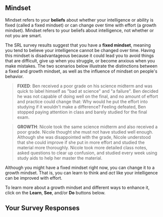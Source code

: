 ## Mindset

Mindset refers to your **beliefs** about whether your intelligence or ability is fixed (called a fixed mindset) or can change over time with effort (a growth mindset). Mindset refers to your beliefs about intelligence, not whether or not you are smart. 

The SRL survey results suggest that you have a **fixed mindset**, meaning you tend to believe your intelligence cannot be changed over time. Having this mindset is disadvantageous because it could lead you to avoid things that are difficult, give up when you struggle, or become anxious when you make mistakes. The two scenarios below illustrate the distinctions between a fixed and growth mindset, as well as the influence of mindset on people's behavior.

> **FIXED**: Ben received a poor grade on his science midterm and was quick to label himself as "bad at science" and "a failure". Ben decided he was not capable of doing well on the final, and no amount of effort and practice could change that: Why would he put the effort into studying if it wouldn't make a difference? Feeling defeated, Ben stopped paying attention in class and barely studied for the final exam. 

> **GROWTH**: Nicole took the same science midterm and also received a poor grade. Nicole thought she must not have studied well enough. Although she was disappointed with the grade, Nicole understood that she could improve if she put in more effort and studied the material more thoroughly. Nicole took more detailed class notes, asked questions to clear up confusion, and studied every week using study aids to help her master the material. 

Although you might have a fixed mindset right now, you can change it to a growth mindset. That is, you can learn to think and *act* like your intelligence can be improved with effort. 

To learn more about a growth mindset and different ways to enhance it, click on the **Learn**, **See**, and/or **Do** buttons below. 

## Your Survey Responses
